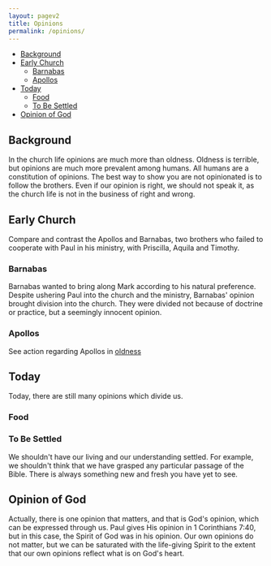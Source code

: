 ```yaml
---
layout: pagev2
title: Opinions
permalink: /opinions/
---
```

- [Background](#background)
- [Early Church](#early-church)
  - [Barnabas](#barnabas)
  - [Apollos](#apollos)
- [Today](#today)
  - [Food](#food)
  - [To Be Settled](#to-be-settled)
- [Opinion of God](#opinion-of-god)

## Background

In the church life opinions are much more than oldness. Oldness is terrible, but opinions are much more prevalent among humans. All humans are a constitution of opinions. The best way to show you are not opinionated is to follow the brothers. Even if our opinion is right, we should not speak it, as the church life is not in the business of right and wrong.

## Early Church

Compare and contrast the Apollos and Barnabas, two brothers who failed to cooperate with Paul in his ministry, with Priscilla, Aquila and Timothy.

### Barnabas

Barnabas wanted to bring along Mark according to his natural preference.  Despite ushering Paul into the church and the ministry, Barnabas' opinion brought division into the church. They were divided not because of doctrine or practice, but a seemingly innocent opinion. 

### Apollos

See action regarding Apollos in [oldness](/oldness#early-church#apollos)

## Today 

Today, there are still many opinions which divide us.

### Food

### To Be Settled

We shouldn't have our living and our understanding settled. For example, we shouldn't think that we have grasped any particular passage of the Bible. There is always something new and fresh you have yet to see.

## Opinion of God

Actually, there is one opinion that matters, and that is God's opinion, which can be expressed through us. Paul gives His opinion in 1 Corinthians 7:40, but in this case, the Spirit of God was in his opinion. Our own opinions do not matter, but we can be saturated with the life-giving Spirit to the extent that our own opinions reflect what is on God's heart.



